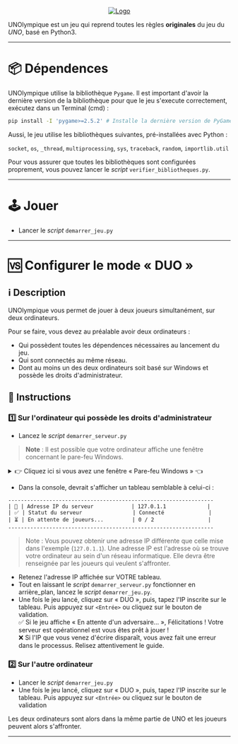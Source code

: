 <p align="center">
  <a href="https://github.com/sebanc/brunch" title="Brunch">
   <img src="https://i.imgur.com/Uu54bjE.png"alt="Logo"/>
  </a>
</p>

UNOlympique est un jeu qui reprend toutes les règles **originales** du jeu du _UNO_, basé en Python3.

***
# 📦 Dépendences

UNOlympique utilise la bibliothèque `Pygame`.
Il est important d'avoir la dernière version de la bibliothèque pour que le jeu s'execute correctement, exécutez dans un Terminal (cmd) :
```sh
pip install -I 'pygame>=2.5.2' # Installe la dernière version de PyGame. Si la bibliothèque était déjà installée, elle est écrasée par la nouvelle version
```
Aussi, le jeu utilise les bibliothèques suivantes, pré-installées avec Python : 

`socket`, `os`, `_thread`, `multiprocessing`, `sys`, `traceback`, `random`, `importlib.util`

Pour vous assurer que toutes les bibliothèques sont configurées proprement, vous pouvez lancer le *script* `verifier_bibliotheques.py`.
***

# 🕹️ Jouer
- Lancer le _script_ `demarrer_jeu.py`
***

# 🆚 Configurer le mode « DUO »
## ℹ️ Description
UNOlympique vous permet de jouer à deux joueurs simultanément, sur deux ordinateurs.

Pour se faire, vous devez au préalable avoir deux ordinateurs :
- Qui possèdent toutes les dépendences nécessaires au lancement du jeu.
- Qui sont connectés au même réseau.
- Dont au moins un des deux ordinateurs soit basé sur Windows et possède les droits d'administrateur.

## 📑 Instructions
### 1️⃣ Sur l'ordinateur qui possède les droits d'administrateur
- Lancez le *script* `demarrer_serveur.py`
> **Note** : Il est possible que votre ordinateur affiche une fenêtre concernant le pare-feu Windows. 
<details>
  <summary>👉 Cliquez ici si vous avez une fenêtre « Pare-feu Windows » 👈</summary>
  
[![N|Solid](https://i.imgur.com/mixm19G.png)]( )

> Cette fenêtre vous demande si vous souhaitez autoriser Python à laisser d'autres ordinateurs se connecter à celui-ci.
Cela est nécessaire afin que les joueurs puissent se connecter à un même serveur pour pouvoir s'affronter.

- **Pensez à cocher les DEUX cases (Réseaux privés ET Réseaux publics)**
</details>

- Dans la console, devrait s'afficher un tableau semblable à celui-ci :


```
-----------------------------------------------------------------
| 🚪 | Adresse IP du serveur            | 127.0.1.1             |
| ✅ | Statut du serveur                | Connecté              |
| ⏳ | En attente de joueurs...         | 0 / 2                 |
-----------------------------------------------------------------
```
> Note : Vous pouvez obtenir une adresse IP différente que celle mise dans l'exemple (`127.0.1.1`).
Une adresse IP est l'adresse où se trouve votre ordinateur au sein d'un réseau informatique. Elle devra être renseignée par les joueurs qui veulent s'affronter.

- Retenez l'adresse IP affichée sur VOTRE tableau.
- Tout en laissant le _script_ `demarrer_serveur.py` fonctionner en arrière_plan, lancez le _script_ `demarrer_jeu.py`.
- Une fois le jeu lancé, cliquez sur « DUO », puis, tapez l'IP inscrite sur le tableau. Puis appuyez sur `<Entrée>` ou cliquez sur le bouton de validation.<br />
✅ Si le jeu affiche « En attente d'un adversaire... », Félicitations ! Votre serveur est opérationnel est vous êtes prêt à jouer !<br />
❌ Si l'IP que vous venez d'écrire disparaît, vous avez fait une erreur dans le processus. Relisez attentivement le guide.

### 2️⃣ Sur l'autre ordinateur
- Lancer le _script_ `demarrer_jeu.py`
- Une fois le jeu lancé, cliquez sur « DUO », puis, tapez l'IP inscrite sur le tableau. Puis appuyez sur `<Entrée>` ou cliquez sur le bouton de validation

Les deux ordinateurs sont alors dans la même partie de UNO et les joueurs peuvent alors s'affronter.
***
